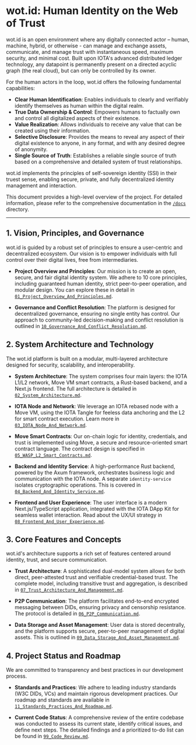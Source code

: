 # wot.id: Human Identity on the Web of Trust

wot.id is an open environment where any digitally connected actor – human, machine, hybrid, or otherwise - can manage and exchange assets, communicate, and manage trust with instantaneous speed, maximum security, and minimal cost. Built upon IOTA's advanced distributed ledger technology, any datapoint is permanently present on a directed acyclic graph (the real cloud), but can only be controlled by its owner.

For the human actors in the loop, wot.id offers the following fundamental capabilities:
*   **Clear Human Identification**: Enables individuals to clearly and verifiably identify themselves as human within the digital realm.
*   **True Data Ownership & Control**: Empowers humans to factually own and control all digitalized aspects of their existence.
*   **Value Realization**: Allows individuals to receive any value that can be created using their information.
*   **Selective Disclosure**: Provides the means to reveal any aspect of their digital existence to anyone, in any format, and with any desired degree of anonymity.
*   **Single Source of Truth**: Establishes a reliable single source of truth based on a comprehensive and detailed system of trust relationships.

wot.id implements the principles of self-sovereign identity (SSI) in their truest sense, enabling secure, private, and fully decentralized identity management and interaction.

This document provides a high-level overview of the project. For detailed information, please refer to the comprehensive documentation in the [`/docs`](docs/) directory.

---

## 1. Vision, Principles, and Governance

wot.id is guided by a robust set of principles to ensure a user-centric and decentralized ecosystem. Our vision is to empower individuals with full control over their digital lives, free from intermediaries.

*   **Project Overview and Principles**: Our mission is to create an open, secure, and fair digital identity system. We adhere to 10 core principles, including guaranteed human identity, strict peer-to-peer operation, and modular design. You can explore these in detail in [`01_Project_Overview_And_Principles.md`](docs/01_Project_Overview_And_Principles.md).

*   **Governance and Conflict Resolution**: The platform is designed for decentralized governance, ensuring no single entity has control. Our approach to community-led decision-making and conflict resolution is outlined in [`10_Governance_And_Conflict_Resolution.md`](docs/10_Governance_And_Conflict_Resolution.md).

## 2. System Architecture and Technology

The wot.id platform is built on a modular, multi-layered architecture designed for security, scalability, and interoperability.

*   **System Architecture**: The system comprises four main layers: the IOTA L1/L2 network, Move VM smart contracts, a Rust-based backend, and a Next.js frontend. The full architecture is detailed in [`02_System_Architecture.md`](docs/02_System_Architecture.md).

*   **IOTA Node and Network**: We leverage an IOTA rebased node with a Move VM, using the IOTA Tangle for feeless data anchoring and the L2 for smart contract execution. Learn more in [`03_IOTA_Node_And_Network.md`](docs/03_IOTA_Node_And_Network.md).

*   **Move Smart Contracts**: Our on-chain logic for identity, credentials, and trust is implemented using Move, a secure and resource-oriented smart contract language. The contract design is specified in [`05_WASP_L2_Smart_Contracts.md`](docs/05_WASP_L2_Smart_Contracts.md).

*   **Backend and Identity Service**: A high-performance Rust backend, powered by the Axum framework, orchestrates business logic and communication with the IOTA node. A separate `identity-service` isolates cryptographic operations. This is covered in [`04_Backend_And_Identity_Service.md`](docs/04_Backend_And_Identity_Service.md).

*   **Frontend and User Experience**: The user interface is a modern Next.js/TypeScript application, integrated with the IOTA DApp Kit for seamless wallet interaction. Read about the UX/UI strategy in [`08_Frontend_And_User_Experience.md`](docs/08_Frontend_And_User_Experience.md).

## 3. Core Features and Concepts

wot.id's architecture supports a rich set of features centered around identity, trust, and secure communication.

*   **Trust Architecture**: A sophisticated dual-model system allows for both direct, peer-attested trust and verifiable credential-based trust. The complete model, including transitive trust and aggregation, is described in [`07_Trust_Architecture_And_Management.md`](docs/07_Trust_Architecture_And_Management.md).

*   **P2P Communication**: The platform facilitates end-to-end encrypted messaging between DIDs, ensuring privacy and censorship resistance. The protocol is detailed in [`06_P2P_Communication.md`](docs/06_P2P_Communication.md).

*   **Data Storage and Asset Management**: User data is stored decentrally, and the platform supports secure, peer-to-peer management of digital assets. This is outlined in [`09_Data_Storage_And_Asset_Management.md`](docs/09_Data_Storage_And_Asset_Management.md).

## 4. Project Status and Roadmap

We are committed to transparency and best practices in our development process.

*   **Standards and Practices**: We adhere to leading industry standards (W3C DIDs, VCs) and maintain rigorous development practices. Our roadmap and standards are available in [`11_Standards_Practices_And_Roadmap.md`](docs/11_Standards_Practices_And_Roadmap.md).

*   **Current Code Status**: A comprehensive review of the entire codebase was conducted to assess its current state, identify critical issues, and define next steps. The detailed findings and a prioritized to-do list can be found in [`99_Code_Review.md`](docs/99_Code_Review.md).


